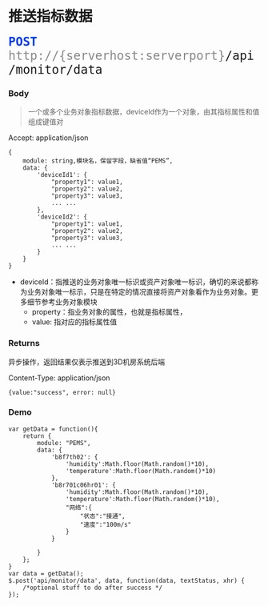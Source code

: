 # 推送指标数据

<font face="Droid Sans Mono,monospace" size="5">
<font color="#003bed"><b>POST</b></font> <font color="#888">http://{serverhost:serverport}</font>/api/monitor/data
</font>


### Body
>一个或多个业务对象指标数据，deviceId作为一个对象，由其指标属性和值组成键值对

Accept: application/json

```
{
	module: string,模块名，保留字段，缺省值“PEMS”, 
	data: {
        'deviceId1': {
            "property1": value1,
            "property2": value2,
            "property3": value3,
            ... ...
        },
        'deviceId2': {
            "property1": value1,
            "property2": value2,
            "property3": value3,
            ... ...
        }
    }
}
```
* deviceId：指推送的业务对象唯一标识或资产对象唯一标识，确切的来说都称为业务对象唯一标示，只是在特定的情况直接将资产对象看作为业务对象。更多细节参考业务对象模块
	- property：指业务对象的属性，也就是指标属性，
	- value: 指对应的指标属性值

### Returns
异步操作，返回结果仅表示推送到3D机房系统后端

Content-Type: application/json

```
{value:"success", error: null}
```

### Demo

```
var getData = function(){
    return {
        module: "PEMS",
        data: {
            'b8f7th02': {
            	'humidity':Math.floor(Math.random()*10),
            	'temperature':Math.floor(Math.random()*10)
            },
            'b8r701c06hr01': {
            	'humidity':Math.floor(Math.random()*10),
            	'temperature':Math.floor(Math.random()*10),
              	"网络":{
                	"状态":"接通",
                	"速度":"100m/s"
              	}
            }

        }
    };
}
var data = getData();
$.post('api/monitor/data', data, function(data, textStatus, xhr) {
    /*optional stuff to do after success */
});
```